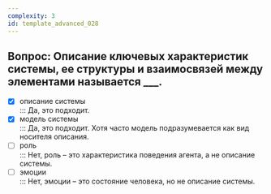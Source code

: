 ```yaml
---
complexity: 3
id: template_advanced_028
---
```

## Вопрос: Описание ключевых характеристик системы, ее структуры и взаимосвязей между элементами называется ___.

- [x] описание системы  
  ::: Да, это подходит.  
- [x] модель системы  
  ::: Да, это подходит. Хотя часто модель подразумевается как вид носителя описания.  
- [ ] роль  
  ::: Нет, роль – это характеристика поведения агента, а не описание системы.  
- [ ] эмоции  
  ::: Нет, эмоции – это состояние человека, но не описание системы.